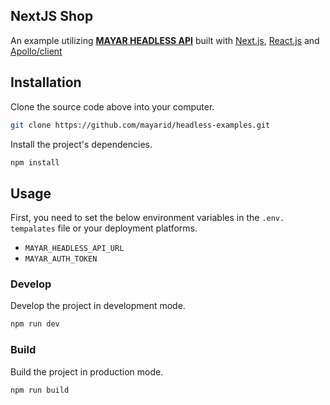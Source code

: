 ## NextJS Shop

An example utilizing **[MAYAR HEADLESS API](https://api.mayar.id/headless/docs/#/definitions/SearchParameterInput)** built with [Next.js](https://nextjs.org/), [React.js](https://reactjs.org/) and [Apollo/client](https://www.apollographql.com/docs/)

## Installation

Clone the source code above into your computer.

```bash
git clone https://github.com/mayarid/headless-examples.git
```

Install the project's dependencies.

```bash
npm install
```

## Usage

First, you need to set the below environment variables in the `.env. tempalates` file or your deployment platforms.

- `MAYAR_HEADLESS_API_URL`
- `MAYAR_AUTH_TOKEN`

### Develop

Develop the project in development mode.

```bash
npm run dev
```

### Build

Build the project in production mode.

```bash
npm run build
```